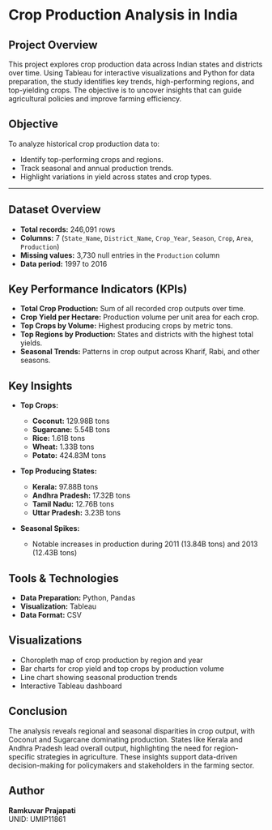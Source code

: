 # Crop Production Analysis in India

## Project Overview

This project explores crop production data across Indian states and districts over time. Using Tableau for interactive visualizations and Python for data preparation, the study identifies key trends, high-performing regions, and top-yielding crops. The objective is to uncover insights that can guide agricultural policies and improve farming efficiency.


## Objective

To analyze historical crop production data to:
- Identify top-performing crops and regions.
- Track seasonal and annual production trends.
- Highlight variations in yield across states and crop types.

---

## Dataset Overview

- **Total records:** 246,091 rows  
- **Columns:** 7 (`State_Name`, `District_Name`, `Crop_Year`, `Season`, `Crop`, `Area`, `Production`)
- **Missing values:** 3,730 null entries in the `Production` column
- **Data period:** 1997 to 2016


## Key Performance Indicators (KPIs)

- **Total Crop Production:** Sum of all recorded crop outputs over time.
- **Crop Yield per Hectare:** Production volume per unit area for each crop.
- **Top Crops by Volume:** Highest producing crops by metric tons.
- **Top Regions by Production:** States and districts with the highest total yields.
- **Seasonal Trends:** Patterns in crop output across Kharif, Rabi, and other seasons.


## Key Insights

- **Top Crops:**  
  - **Coconut:** 129.98B tons  
  - **Sugarcane:** 5.54B tons  
  - **Rice:** 1.61B tons  
  - **Wheat:** 1.33B tons  
  - **Potato:** 424.83M tons

- **Top Producing States:**  
  - **Kerala:** 97.88B tons  
  - **Andhra Pradesh:** 17.32B tons  
  - **Tamil Nadu:** 12.76B tons  
  - **Uttar Pradesh:** 3.23B tons

- **Seasonal Spikes:**  
  - Notable increases in production during 2011 (13.84B tons) and 2013 (12.43B tons)


## Tools & Technologies

- **Data Preparation:** Python, Pandas
- **Visualization:** Tableau
- **Data Format:** CSV


## Visualizations

- Choropleth map of crop production by region and year
- Bar charts for crop yield and top crops by production volume
- Line chart showing seasonal production trends
- Interactive Tableau dashboard


## Conclusion

The analysis reveals regional and seasonal disparities in crop output, with Coconut and Sugarcane dominating production. States like Kerala and Andhra Pradesh lead overall output, highlighting the need for region-specific strategies in agriculture. These insights support data-driven decision-making for policymakers and stakeholders in the farming sector.


## Author

**Ramkuvar Prajapati**  
UNID: UMIP11861
